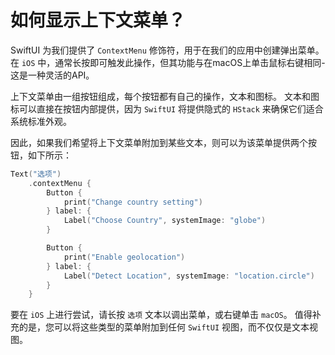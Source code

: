 如何显示上下文菜单？
===

SwiftUI 为我们提供了 `ContextMenu` 修饰符，用于在我们的应用中创建弹出菜单。 在 `iOS` 中，通常长按即可触发此操作，但其功能与在macOS上单击鼠标右键相同-这是一种灵活的API。

上下文菜单由一组按钮组成，每个按钮都有自己的操作，文本和图标。 文本和图标可以直接在按钮内部提供，因为 `SwiftUI` 将提供隐式的 `HStack` 来确保它们适合系统标准外观。

因此，如果我们希望将上下文菜单附加到某些文本，则可以为该菜单提供两个按钮，如下所示：

```swift
Text("选项")
    .contextMenu {
        Button {
            print("Change country setting")
        } label: {
            Label("Choose Country", systemImage: "globe")
        }

        Button {
            print("Enable geolocation")
        } label: {
            Label("Detect Location", systemImage: "location.circle")
        }
    }
```

要在 `iOS` 上进行尝试，请长按 `选项` 文本以调出菜单，或右键单击 `macOS`。 值得补充的是，您可以将这些类型的菜单附加到任何 `SwiftUI` 视图，而不仅仅是文本视图。